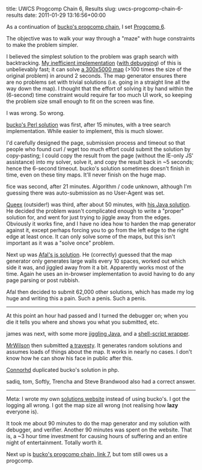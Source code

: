 title: UWCS Progcomp Chain 6, Results
slug: uwcs-progcomp-chain-6-results
date: 2011-01-29 13:16:56+00:00

As a continuation of <a href="http://bucko909.livejournal.com/17203.html">bucko's progcomp chain</a>, I set <a href="http://faux.uwcs.co.uk/progcomp20110127/">Progcomp 6</a>.

The objective was to walk your way through a "maze" with huge constraints to make the problem simpler.

I believed the simplest solution to the problem was graph search with backtracking.  <a href="http://faux.uwcs.co.uk/progcomp20110127/winners/fauxnd.txt">My inefficient implementation</a> (<a href="http://faux.uwcs.co.uk/progcomp20110127/winners/faux.txt">with debugging</a>) of this is unbelievably fast; it can solve <a href="http://faux.uwcs.co.uk/progcomp20110127/lolmap.txt">a 300x5000 map</a> (>100 times the size of the original problem) in around 2 seconds.  The map generator ensures there are no problems set with trivial solutions (i.e. going in a straight line all the way down the map).  I thought that the effort of solving it by hand within the (6-second) time constraint would require far too much UI work, so keeping the problem size small enough to fit on the screen was fine.

I was wrong.  So wrong.

<a href="http://faux.uwcs.co.uk/progcomp20110127/winners/bucko.txt">bucko's Perl solution</a> was first, after 15 minutes, with a tree search implementation.  While easier to implement, this is much slower.

I'd carefully designed the page, submission process and timeout so that people who found curl / wget too much effort could submit the solution by copy-pasting; I could copy the result from the page (without the IE-only JS' assistance) into my solver, solve it, and copy the result back in ~5 seconds; hence the 6-second timeout.  bucko's solution sometimes doesn't finish in time, even on these tiny maps.  It'll never finish on the huge map.

fice was second, after 21 minutes.  Algorithm / code unknown, although I'm guessing there was auto-submission as no User-Agent was set.

<a href="http://queex.livejournal.com/">Queex</a> (outsider!) was third, after about 50 minutes, with <a href="http://faux.uwcs.co.uk/progcomp20110127/winners/Queex.java">his Java solution</a>.  He decided the problem wasn't complicated enough to write a "proper" solution for, and went for just trying to jiggle away from the edges.  Obviously it works fine, and I have no idea how to harden the map generator against it, except perhaps forcing you to go from the left edge to the right edge at least once.  It can only solve some of the maps, but this isn't important as it was a "solve once" problem.

Next up was <a href="http://faux.uwcs.co.uk/progcomp20110127/winners/Afal.js">Afal's js solution</a>.  He (correctly) guessed that the map generator only generates large walls every 10 spaces, worked out which side it was, and jiggled away from it a bit.  Apparently works most of the time.  Again he uses an in-browser implementation to avoid having to do any page parsing or post rubbish.

Afal then decided to submit 62,000 other solutions, which has made my log huge and writing this a pain.  Such a penis.  Such a penis.

<hr />

At this point an hour had passed and I turned the debugger on; when you die it tells you where and shows you what you submitted, etc.

james was next, with some more <a href="http://faux.uwcs.co.uk/progcomp20110127/winners/James.java">jiggling Java</a>, and a <a href="http://faux.uwcs.co.uk/progcomp20110127/winners/jamessh.txt">shell-script wrapper</a>.

<a href="http://mrwilson.uwcs.co.uk/">MrWilson</a> then submitted <a href="http://faux.uwcs.co.uk/progcomp20110127/winners/MrWilson.txt">a travesty</a>.  It generates random solutions and assumes loads of things about the map.  It works in nearly no cases.  I don't know how he can show his face in public after this.

<a href="http://faux.uwcs.co.uk/progcomp20110127/winners/Connorhd.txt">Connorhd</a> duplicated bucko's solution in php.

sadiq, tom, Softly, Trencha and Steve Brandwood also had a correct answer.

<hr />

Meta: I wrote my own <a href="http://faux.uwcs.co.uk/progcomp20110127/index.txt">solutions website</a> instead of using bucko's.  I got the logging all wrong.  I got the map size all wrong (not realising how <strong>lazy</strong> everyone is).

It took me about 90 minutes to do the map generator and my solution with debugger, and verifier.  Another 90 minutes was spent on the website.  That is, a ~3 hour time investment for causing hours of suffering and an entire night of entertainment.  Totally worth it.

Next up is <a href="http://bucko909.livejournal.com/17537.html">bucko's progcomp chain, link 7</a>, but tom still owes us a progcomp.